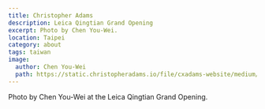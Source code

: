 ```yaml
---
title: Christopher Adams
description: Leica Qingtian Grand Opening
excerpt: Photo by Chen You-Wei.
location: Taipei
category: about
tags: taiwan
image:
  author: Chen You-Wei
  path: https://static.christopheradams.io/file/cxadams-website/medium/other/2019/20190125-1830_Taipei_LeicaQingtian/ChristopherAdams-2019-Taipei-by-ChenYouWei-IMG_9322.jpg
---
```


Photo by Chen You-Wei at the Leica Qingtian Grand Opening.
